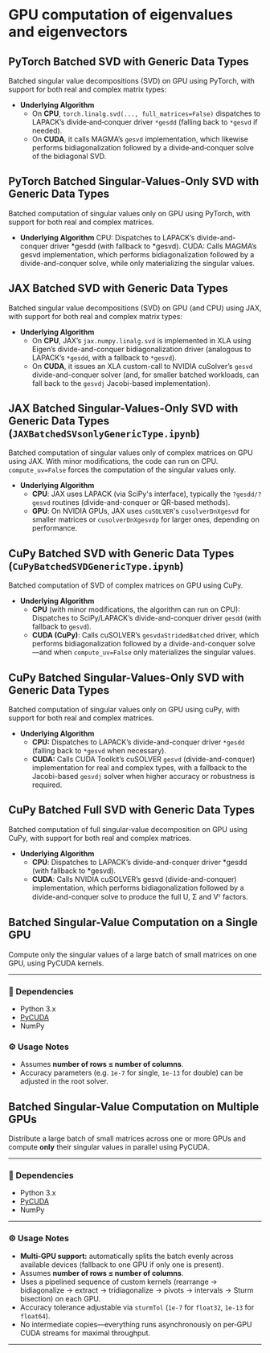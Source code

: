 # GPU computation of eigenvalues and eigenvectors

## PyTorch Batched SVD with Generic Data Types

Batched singular value decompositions (SVD) on GPU using PyTorch, with support for both real and complex matrix types:

- **Underlying Algorithm**  
  - On **CPU**, `torch.linalg.svd(..., full_matrices=False)` dispatches to LAPACK’s divide‐and‐conquer driver `*gesdd` (falling back to `*gesvd` if needed).  
  - On **CUDA**, it calls MAGMA’s `gesvd` implementation, which likewise performs bidiagonalization followed by a divide‐and‐conquer solve of the bidiagonal SVD.

## PyTorch Batched Singular-Values-Only SVD with Generic Data Types

Batched computation of singular values only on GPU using PyTorch, with support for both real and complex matrices.

- **Underlying Algorithm**
  CPU: Dispatches to LAPACK’s divide-and-conquer driver *gesdd (with fallback to *gesvd).
  CUDA: Calls MAGMA’s gesvd implementation, which performs bidiagonalization followed by a divide-and-conquer solve, while only materializing the singular values.

## JAX Batched SVD with Generic Data Types

Batched singular value decompositions (SVD) on GPU (and CPU) using JAX, with support for both real and complex matrix types:

- **Underlying Algorithm**  
  - On **CPU**, JAX’s `jax.numpy.linalg.svd` is implemented in XLA using Eigen’s divide-and-conquer bidiagonalization driver (analogous to LAPACK’s `*gesdd`, with a fallback to `*gesvd`).  
  - On **CUDA**, it issues an XLA custom-call to NVIDIA cuSolver’s `gesvd` divide-and-conquer solver (and, for smaller batched workloads, can fall back to the `gesvdj` Jacobi-based implementation).

## JAX Batched Singular-Values-Only SVD with Generic Data Types (`JAXBatchedSVsonlyGenericType.ipynb`)

Batched computation of singular values only of complex matrices on GPU using JAX. With minor modifications, the code can run on CPU. `compute_uv=False` forces the computation of the singular values only.

- **Underlying Algorithm**  
  - **CPU**: JAX uses LAPACK (via SciPy's interface), typically the `?gesdd/?gesvd` routines (divide-and-conquer or QR-based methods).
  - **GPU**: On NVIDIA GPUs, JAX uses `cuSOLVER`'s `cusolverDnXgesvd` for smaller matrices or `cusolverDnXgesvdp` for larger ones, depending on performance.
    
## CuPy Batched SVD with Generic Data Types (`CuPyBatchedSVDGenericType.ipynb`)

Batched computation of SVD of complex matrices on GPU using CuPy.

- **Underlying Algorithm**
  - **CPU** (with minor modifications, the algorithm can run on CPU): Dispatches to SciPy/LAPACK’s divide-and-conquer driver `gesdd` (with fallback to `gesvd`).
  - **CUDA (CuPy)**: Calls cuSOLVER’s `gesvdaStridedBatched` driver, which performs bidiagonalization followed by a divide-and-conquer solve—and when `compute_uv=False` only materializes the singular values.

## CuPy Batched Singular-Values-Only SVD with Generic Data Types

Batched computation of singular values only on GPU using cuPy, with support for both real and complex matrices.

- **Underlying Algorithm**
  - **CPU:** Dispatches to LAPACK’s divide-and-conquer driver `*gesdd` (falling back to `*gesvd` when necessary).
  - **CUDA:** Calls CUDA Toolkit’s cuSOLVER `gesvd` (divide-and-conquer) implementation for real and complex types, with a fallback to the Jacobi-based `gesvdj` solver when higher accuracy or robustness is required.

## CuPy Batched Full SVD with Generic Data Types

Batched computation of full singular‐value decomposition on GPU using CuPy, with support for both real and complex matrices.

- **Underlying Algorithm**
  - **CPU**: Dispatches to LAPACK’s divide-and-conquer driver *gesdd (with fallback to *gesvd).
  - **CUDA**: Calls NVIDIA cuSOLVER’s gesvd (divide-and-conquer) implementation, which performs bidiagonalization followed by a divide-and-conquer solve to produce the full U, Σ and Vᵀ factors.

## Batched Singular-Value Computation on a Single GPU

Compute only the singular values of a large batch of small matrices on one GPU, using PyCUDA kernels.

---

### 🔧 Dependencies
- Python 3.x  
- [PyCUDA](https://documen.tician.de/pycuda/)  
- NumPy  

### ⚙️ Usage Notes
- Assumes **number of rows ≤ number of columns**.  
- Accuracy parameters (e.g. `1e-7` for single, `1e-13` for double) can be adjusted in the root solver.

## Batched Singular-Value Computation on Multiple GPUs

Distribute a large batch of small matrices across one or more GPUs and compute **only** their singular values in parallel using PyCUDA.

---

### 🔧 Dependencies
- Python 3.x  
- [PyCUDA](https://documen.tician.de/pycuda/)  
- NumPy  

---

### ⚙️ Usage Notes
- **Multi‑GPU support:** automatically splits the batch evenly across available devices (fallback to one GPU if only one is present).  
- Assumes **number of rows ≤ number of columns**.  
- Uses a pipelined sequence of custom kernels (rearrange → bidiagonalize → extract → tridiagonalize → pivots → intervals → Sturm bisection) on each GPU.  
- Accuracy tolerance adjustable via `sturmTol` (`1e-7` for `float32`, `1e-13` for `float64`).  
- No intermediate copies—everything runs asynchronously on per‑GPU CUDA streams for maximal throughput.  
---

